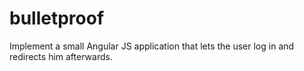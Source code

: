 # bulletproof
Implement a small Angular JS application that lets the user log in and redirects him afterwards.
